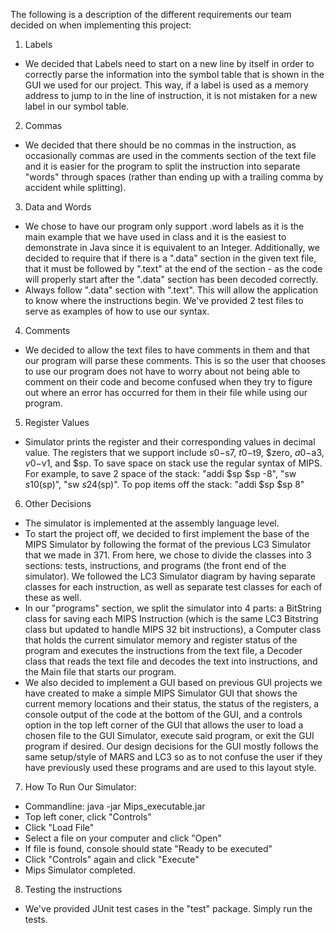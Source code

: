 The following is a description of the different requirements our team decided on when implementing this project:

1. Labels
 * We decided that Labels need to start on a new line by itself in order to correctly parse the information into the symbol table that is shown in the GUI we used for our project. This way, if a label is used as a memory address to jump to in the line of instruction, it is not mistaken for a new label in our symbol table.

2. Commas
* We decided that there should be no commas in the instruction, as occasionally commas are used in the comments section of the text file and it is easier for the program to split the instruction into separate "words" through spaces (rather than ending up with a trailing comma by accident while splitting).

3. Data and Words
* We chose to have our program only support .word labels as it is the main example that we have used in class and it is the easiest to demonstrate in Java since it is equivalent to an Integer. Additionally, we decided to require that if there is a ".data" section in the given text file, that it must be followed by ".text" at the end of the section - as the code will properly start after the ".data" section has been decoded correctly.
* Always follow ".data" section with ".text". This will allow the application to know where the instructions begin. We've provided 2 test files to serve as examples of how to use our syntax.

4. Comments
* We decided to allow the text files to have comments in them and that our program will parse these comments. This is so the user that chooses to use our program does not have to worry about not being able to comment on their code and become confused when they try to figure out where an error has occurred for them in their file while using our program. 

5. Register Values
* Simulator prints the register and their corresponding values in decimal value. The registers that we support include $s0-$s7, $t0-$t9, $zero, $a0-$a3, $v0-$v1, and $sp. To save space on stack use the regular syntax of MIPS. For example, to save 2 space of the stack: "addi $sp $sp -8", "sw $s1 0($sp)", "sw $s2 4($sp)". To pop items off the stack: "addi $sp $sp 8"

6. Other Decisions
  * The simulator is implemented at the assembly language level.
  * To start the project off, we decided to first implement the base of the MIPS Simulator by following the format of the previous LC3 Simulator that we made in 371. From here, we chose to divide the classes into 3 sections: tests, instructions, and programs (the front end of the simulator). We followed the LC3 Simulator diagram by having separate classes for each instruction, as well as separate test classes for each of these as well. 
  * In our "programs" section, we split the simulator into 4 parts: a BitString class for saving each MIPS Instruction (which is the same LC3 Bitstring class but updated to handle MIPS 32 bit instructions), a Computer class that holds the current simulator memory and register status of the program and executes the instructions from the text file, a Decoder class that reads the text file and decodes the text into instructions, and the Main file that starts our program. 
  * We also decided to implement a GUI based on previous GUI projects we have created to make a simple MIPS Simulator GUI that shows the current memory locations and their status, the status of the registers, a console output of the code at the bottom of the GUI, and a controls option in the top left corner of the GUI that allows the user to load a chosen file to the GUI Simulator, execute said program, or exit the GUI program if desired. Our design decisions for the GUI mostly follows the same setup/style of MARS and LC3 so as to not confuse the user if they have previously used these programs and are used to this layout style. 

  7. How To Run Our Simulator:
  * Commandline: java -jar Mips_executable.jar
  * Top left coner, click "Controls"
  * Click "Load File" 
  * Select a file on your computer and click "Open"
  * If file is found, console should state "Ready to be executed"
  * Click "Controls" again and click "Execute"
  * Mips Simulator completed.

  8. Testing the instructions
  * We've provided JUnit test cases in the "test" package. Simply run the tests.
